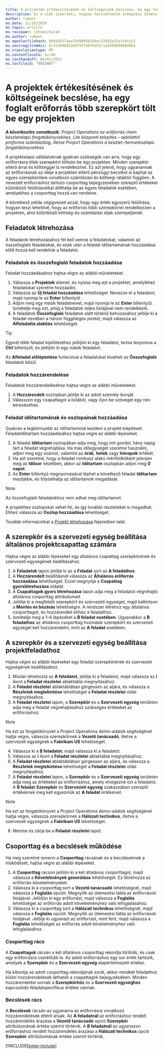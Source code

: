 ```yaml
---
title: A projektek értékesítésének és költségeinek becslése, ha egy foglalt erőforrás több szerepkört tölt be egy projekten
description: Ez a cikk ismerteti, hogyan használhatók árképzési dimenziók a több szerepkörrel rendelkező erőforrásra vonatkozó árképzési és költségszámítási becslések támogatására.
author: rumant
ms.date: 11/16/2020
ms.topic: article
ms.reviewer: johnmichalak
ms.author: rumant
ms.openlocfilehash: 9bb59537aaa75d9003925bec37642a2fa7c9ca22
ms.sourcegitcommit: 6cfc50d89528df977a8f6a55c1ad39d99800d9b4
ms.translationtype: MT
ms.contentlocale: hu-HU
ms.lasthandoff: 06/03/2022
ms.locfileid: "8923467"
---
```

# <a name="estimate-project-sales-and-costs-when-a-bookable-resource-fills-multiple-roles-on-a-project"></a>A projektek értékesítésének és költségeinek becslése, ha egy foglalt erőforrás több szerepkört tölt be egy projekten 

_**A következőre vonatkozik:** Project Operations az erőforrás-/nem készletalapú forgatókönyvekhez, Lite központi telepítés – ajánlattól proforma számlázásig, illetve Project Operations a készlet-/termelésalapú forgatókönyvekhez_ 

A projektalapú vállalatoknak gyakran szükségük van arra, hogy egy erőforrásra több szerepkört töltsön be egy projekten. Minden szerepkör eltérő árral és költséggel is rendelkezhet. Ez azt jelenti, hogy ugyanannak az erőforrásnak az ideje a projekten eltérő pénzügyi becslést is kaphat az egyes szerepkörökre vonatkozó számlázási és költségi rátáktól függően. A nevezett erőforráshoz tartozó csoporttag bejegyzésében szereplő értékeket különböző felülírásokkal állíthatja be az egyes feladatok esetében, amelyekhez a csoporttag hozzá van rendelve.

A következő példa végigvezeti azzal, hogy egy érték egyszerű felülírása, hogyan teszi lehetővé, hogy az erőforrás több szerepkörrel rendelkezzen a projekten, ahol különböző költség-és számlázási díjak szerepeljenek.

## <a name="create-tasks"></a>Feladatok létrehozása
A feladatok létrehozásához fel kell vennie a feladatokat, valamint az összefoglaló feladatokat, és ezek után a feladat időtartamának hozzáadása előtt hozzá kell rendelnie a feladatot. 

### <a name="add-tasks-and-summary-tasks"></a>Feladatok és összefoglaló feladatok hozzáadása
Feladat hozzáadásához hajtsa végre az alábbi műveleteket.

1. Válassza a **Projektek** elemet, és nyissa meg azt a projektet, amelyikhez feladatokat szeretne hozzáadni.
2. Válassza az **Új feladat hozzáadása** lehetőséget. Nevezze el a feladatot, majd nyomja le az **Enter** billentyűt .
3. Adjon meg egy másik feladatnevet, majd nyomja le az **Enter** billentyűt . Ismételje meg ezt, amíg a feladatok teljes listájával nem rendelkezik.
3. A feladatok **Összefoglaló** feladatok alatt történő behúzásához jelölje ki a feladat nevében a három függőleges pontot, majd válassza az **Alfeladattá alakítás** lehetőséget. 

  > [!TIP]
  > Egynél több feladat kijelöléséhez jelöljön ki egy feladatot, tartsa lenyomva a **Ctrl** billentyűt, és jelöljön ki egy másik feladatot.
  >
  > Az **Alfeladat előléptetése** funkcióval a feladatokat kiveheti az **Összefoglaló** feladatok közül.

### <a name="assign-tasks"></a>Feladatok hozzárendelése

Feladatok hozzárendeléséhez hajtsa végre az alábbi műveleteket.

1. A **Hozzárendelt** oszlopban jelölje ki az adott személy ikonját.
2. Válasszon egy csapattagot a listából, vagy írjon be szöveget egy név kereséséhez.

### <a name="add-task-duration-and-columns"></a>Feladat időtartamának és oszlopainak hozzáadása

Gyakran a legkönnyebb az időtartammal kezdeni a projekt kiépítését. Feladatidőtartam hozzáadásához hajtsa végre az alábbi lépéseket.

1. A feladat **Időtartam** oszlopában adja meg, hogy mit gondol, hány napig tart a feladat végrehajtása. Ha más időegységet szeretne használni, adjon meg egy számot, valamint az **órák**, **hetek** vagy **hónapok** értékét.
2. Ha azt szeretné, hogy a feladat rombusz alakú mérföldkőként jelenjen meg az **Idősor** nézetben, akkor az **Időtartam** oszlopban adjon meg **0 napot**.
3. Az **Enter** billentyű megnyomásával léphet a következő feladat **Időtartam** mezőjébe, és folytathatja az időtartamok megadását.

  > [!NOTE]
  > Az összefoglaló feladatokhoz nem adhat meg időtartamot.

A projekthez oszlopokat vehet fel, és így további részleteket is megadhat. Ehhez válassza az **Oszlop hozzáadása** lehetőséget. 

További információkat a [Projekt létrehozása](https://support.microsoft.com/en-us/office/create-a-project-a5b5e823-fb2e-45fd-be00-7d84422d9749) fejezetben talál.

## <a name="set-up-the-role-and-organization-unit-for-a-generic-project-team-member"></a>A szerepkör és a szervezeti egység beállítása általános projektcsapattag számára
Hajtsa végre az alábbi lépéseket egy általános csapattag szerepkörének és szervezeti egységének beállításához.

1. A **Feladatok** lapon jelölje ki az a **Feladat** sort az **A feladathoz**. 
2. A **Hozzárendelt** beállításnál válassza az **Általános erőforrás hozzáadása** lehetőséget. Ezzel megnyitja a **Csapattag gyorslétrehozása** oldalát.
3. A **Csapattagok gyors létrehozása** lapon adja meg a feladatot végrehajtó általános csoporttag attribútumait.
4. Jelölje ki a megfelelő szerepkört és szervezeti egységet, majd kattintson a **Mentés és bezárás** lehetőségre. A rendszer létrehoz egy általános csoporttagot, és hozzárendeli ehhez a feladathoz. 
5. Ismételje meg a 1–4 lépéseket a **B feladat esetében**. Ugyanakkor a **B feladathoz** az általános csoporttag hozmásik szerepkört és szervezeti egységet kell hozzárendelni, mint az **A feladat** esetében. 

## <a name="set-up-the-role-and-organization-unit-for-a-project-task"></a>A szerepkör és a szervezeti egység beállítása projektfeladathoz
Hajtsa végre az alábbi lépéseket egy feladat szerepkörének és szervezeti egységének beállításához.

1. Miután létrehozta az **A feladatot**, jelölje ki a feladatot, majd válassza az **i** ikont a **Feladat részletei** ablaktábla megnyitásához. 
2. A **Feladat részletei** ablaktáblában görgessen az aljára, és válassza a **Részletek megtekintése** lehetőséget a **Feladat részletei** oldal megnyitásához.
3. A **Feladat részletei** lapon, a **Szerepkör** és a **Szervezeti egység** területen adja meg a feladat végrehajtásához szükséges értékeket az erőforráshoz. 

  > [!NOTE]
  > Ha ezt az forgatókönyvet a Project Operations demo-adatok segítségével hajtja végre, válassza szerepkörnek a **Vezető tanácsadó**, illetve a szervezeti egységnek a **Fabrikam US** lehetőséget.

4. Válassza ki a **B feladatot**, majd válassza ki a feladatot.
5. Válassza az **i** ikont a **Feladat részletei** ablaktábla megnyitásához. 
6. A **Feladat részletei** ablaktáblában görgessen az aljára, és válassza a **Részletek megtekintése** lehetőséget a **Feladat részletei** oldal megnyitásához.
7. A **Feladat részletei** lapon, a **Szerepkör** és a **Szervezeti egység** területen adja meg az értékeket az erőforráshoz, amely elvégezné ezt a feladatot. A **B feladat** **Szerepkör** és **Szervezeti egység** szakaszában szereplő értékeknek meg kell egyezniük az **A feladat** értékeivel. 

  > [!NOTE]
  > Ha ezt az forgatókönyvet a Project Operations demo-adatok segítségével hajtja végre, válassza szerepkörnek a **Hálózati technikus**, illetve a szervezeti egységnek a **Fabrikam US** lehetőséget.

8. Mentse és zárja be a **Feladat részletei** lapot. 

## <a name="team-member-and-estimates-behavior"></a>Csoporttag és a becslések működése 
Ha meg szeretné ismerni a **Csoporttag** rácsának és a becsléseknek a működését, hajtsa végre az alábbi lépéseket.

1. A **Csoporttag** rácson jelölön ki a két általános csoporttagot, majd válassza a **Követelmények generálása** lehetőséget. Ez létrehozza az erőforrás-követelményeket. 
2. Válassza ki a csoporttag sort a **Vezető tanácsadó** lehetőségnél, majd válassza a **Foglalás** opciót. Megnyílik az ütemezési tábla az erőforrások listájával. Jelöljön ki egy erőforrást, majd válassza a **Foglalás** lehetőséget az erőforrás adott követelményhez való lefoglalásához.
3. Válassza ki a csoporttag sort a **Hálózati technikus** lehetőségnél, majd válassza a **Foglalás** opciót. Megnyílik az ütemezési tábla az erőforrások listájával. Jelölje ki ugyanazt az erőforrást, mint fent, majd válassza a **Foglalás** lehetőséget az erőforrás adott követelményhez való lefoglalásához.

### <a name="team-member-grid"></a>Csoporttag rács 

A **Csapattagok** rácsán a két általános csoporttag rekordja törlődik, és csak egy erőforrásra cserélődik le. Az adott erőforráshoz egy sor érték tartozik, amelyek a **Szerepkör** és a **Szervezeti egység** alapértelmezett értékei.

Ha kibontja az adott csoporttag rekordjának sorát, akkor mindkét feladathoz külön hozzárendelések láthatók a csapattagok bejegyzésében. Minden hozzárendelési sornak a **Szerepkörhöz** és a **Szervezeti egységhez** kapcsolódó feladatspecifikus értékei vannak. 

### <a name="estimates-grid"></a>Becslések rács 

A **Becslések** rácsán az ugyanarra az erőforrásra vonatkozó hozzárendelések eltérő árúak. Az **A feladatnál** az erőforráshoz rendelt hozzárendelés árazása a **Vezető tanácsadó** opció **Szerepkör** attribútumának értéke szerint történik. A **B feladatnál** az ugyanazon erőforráshoz rendelt hozzárendelés árazása a **Hálózati technikus** opció **Szerepkör** attribútumának értéke szerint történik.


[!INCLUDE[footer-include](../includes/footer-banner.md)]